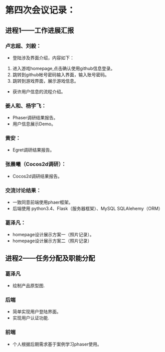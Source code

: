 # 第四次会议记录：

## 进程1——工作进展汇报

### 卢志超、刘毅：

+ 登陆涉及界面介绍，内容如下：
1. 进入游戏homepage,点击确认使用github信息登录。
2. 跳转到github帐号密码输入界面，输入账号密码。
3. 跳转到游戏界面，展示游戏信息。
+ 获许用户信息的流程介绍。



### 姜人和、杨宇飞：
+ Phaser调研结果报告。
+ 用户信息展示Demo。

### 黄安：
+ Egret调研结果报告。

### 张晨曦（Cocos2d调研）：
+ Cocos2d调研结果报告。


### 交流讨论结果：
+ 一致同意前端使用phaer框架。
+ 后端使用  python3.4、Flask（服务器框架）、MySQL SQLAlehemy（ORM） 


### 葛泽凡：
+ homepage设计展示方案一（照片记录）。
+ homepage设计展示方案二（照片记录）


## 进程2——任务分配及职能分配

### 葛泽凡
+ 绘制产品原型图.

### 后端
+ 简单实现用户登陆界面。
+ 实现用户认证功能.

### 前端
+ 个人根据后期需求基于案例学习phaser使用。




